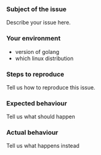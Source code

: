 ### Subject of the issue

Describe your issue here.

### Your environment

* version of golang
* which linux distribution

### Steps to reproduce

Tell us how to reproduce this issue. 

### Expected behaviour

Tell us what should happen

### Actual behaviour

Tell us what happens instead